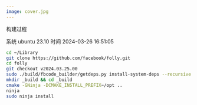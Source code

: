 ```yaml
---
image: cover.jpg
---
```


构建过程

系统	ubuntu 23.10 
时间	2024-03-26 16:51:05

```bash
cd ~/Library
git clone https://github.com/facebook/folly.git
cd folly
git checkout v2024.03.25.00
sudo ./build/fbcode_builder/getdeps.py install-system-deps --recursive
mkdir _build && cd _build
cmake -GNinja -DCMAKE_INSTALL_PREFIX=/opt ..
ninja
sudo ninja install
```
